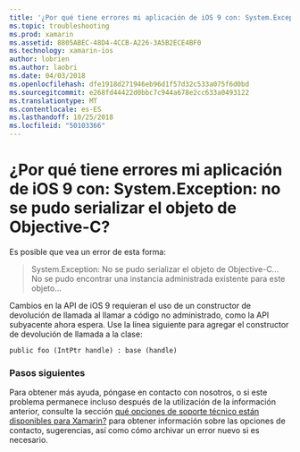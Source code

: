```yaml
---
title: '¿Por qué tiene errores mi aplicación de iOS 9 con: System.Exception: no se pudo serializar el objeto de Objective-C?'
ms.topic: troubleshooting
ms.prod: xamarin
ms.assetid: 8805ABEC-48D4-4CCB-A226-3A5B2ECE4BF0
ms.technology: xamarin-ios
author: lobrien
ms.author: laobri
ms.date: 04/03/2018
ms.openlocfilehash: dfe1918d271946eb96d1f57d32c533a075f6d0bd
ms.sourcegitcommit: e268fd44422d0bbc7c944a678e2cc633a0493122
ms.translationtype: MT
ms.contentlocale: es-ES
ms.lasthandoff: 10/25/2018
ms.locfileid: "50103366"
---
```

# <a name="why-does-my-ios-9-app-fail-with-systemexception-failed-to-marshal-the-objective-c-object"></a>¿Por qué tiene errores mi aplicación de iOS 9 con: System.Exception: no se pudo serializar el objeto de Objective-C?

Es posible que vea un error de esta forma:

> System.Exception: No se pudo serializar el objeto de Objective-C... No se pudo encontrar una instancia administrada existente para este objeto...

Cambios en la API de iOS 9 requieran el uso de un constructor de devolución de llamada al llamar a código no administrado, como la API subyacente ahora espera. Use la línea siguiente para agregar el constructor de devolución de llamada a la clase: 

`public foo (IntPtr handle) : base (handle) ` 

### <a name="next-steps"></a>Pasos siguientes

Para obtener más ayuda, póngase en contacto con nosotros, o si este problema permanece incluso después de la utilización de la información anterior, consulte la sección [qué opciones de soporte técnico están disponibles para Xamarin?](~/cross-platform/troubleshooting/support-options.md) para obtener información sobre las opciones de contacto, sugerencias, así como cómo archivar un error nuevo si es necesario. 
